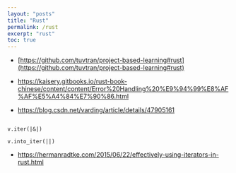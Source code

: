 ```yaml
---
layout: "posts"
title: "Rust"
permalink: /rust
excerpt: "rust"
toc: true
---
```




- [https://github.com/tuvtran/project-based-learning#rust](https://github.com/tuvtran/project-based-learning#rust)

- https://kaisery.gitbooks.io/rust-book-chinese/content/content/Error%20Handling%20%E9%94%99%E8%AF%AF%E5%A4%84%E7%90%86.html
- https://blog.csdn.net/varding/article/details/47905161


```

v.iter(|&|)

v.into_iter(||)
```
- https://hermanradtke.com/2015/06/22/effectively-using-iterators-in-rust.html

